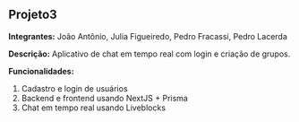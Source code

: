 ## Projeto3

**Integrantes:** João Antônio, Julia Figueiredo, Pedro Fracassi, Pedro Lacerda

**Descrição:**
Aplicativo de chat em tempo real com login e criação de grupos.

**Funcionalidades:**
1. Cadastro e login de usuários 
2. Backend e frontend usando NextJS + Prisma 
3. Chat em tempo real usando Liveblocks
